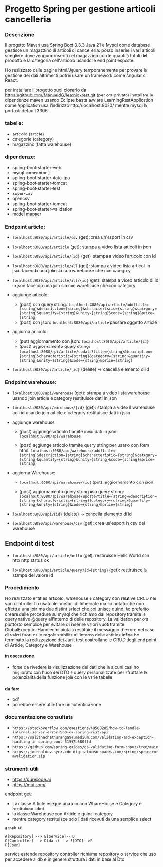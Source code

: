 # Progetto Spring per gestione articoli cancelleria 

### Descrizione
Il progetto Maven usa Spring Boot 3.3.3 Java 21 e Mysql come database gestisce un magazzino di articoli di cancelleria: posso inserire i vari articoli scegliere dove vengono inseriti nel magazzino con le quantità totali del prodotto e la categoria dell'articolo usando le end point esposte.

Ho realizzato delle pagine html/Jquery temporanemente per provare la gestione dei dati altrimenti potrei usare un framework come Angular o React.  

per installare il progetto puoi clonarlo da https://github.com/ManueldG/learnig-rest.git (per ora privato) installare le dipendenze maven usando Eclipse basta avviare LearningRestApplication come Application usa l'indirizzo http://localhost:8080/ mentre mysql la porta di default 3306

### tabelle:
   - articolo (article)
   - categorie (category)
   - magazzino (fatta warehouse)
   
### dipendenze:
		
- spring-boot-starter-web
- mysql-connector-j
- spring-boot-starter-data-jpa
- spring-boot-starter-tomcat
- spring-boot-starter-test
- super-csv
- opencsv
- spring-boot-starter-tomcat
- spring-boot-starter-validation
- model mapper
		

### Endpoint article: 

   - `localhost:8080/api/article/csv` (get): crea un'esport in csv
   
   - `localhost:8080/api/article` (get): stampa a video lista articoli in json 
   
   - `localhost:8080/api/article/{id}` (get): stampa a video l'articolo con id 

   - `localhost:8080/api/article/all` (get): stampa a video lista articoli in json facendo una join sia con warehouse che con category
   
   - `localhost:8080/api/article/all/{id}` (get): stampa a video articolo di id in json facendo una join sia con warehouse che con category 
   
   - aggiunge articolo:
     - (post) con query string:  `localhost:8080/api/article/add?title={string}&description={string}&characteristic={string}&category={string}&quantity={string}&unity={string}&code={string}&price={string}`
     - (post) con json: `localhost:8080/api/article` passare oggetto Article

   - aggiorna articolo:
     - (put) aggiornamento con json: `localhost:8080/api/article/{id}` 
     - (post) aggiornamento query string: `localhost:8080/api/article/update?title={string}&description={string}&characteristic={string}&category={string}&quantity={string}&unity={string}&code={string}&price={string}`
   
   - `localhost:8080/api/article/{id}` (delete) -> cancella elemento di id



### Endpoint warehouse:
   

   - `localhost:8080/api/warehouse` (get): stampa a video lista warehouse usando join article e category restituisce dati in json

   - `localhost:8080/api/warehouse/{id}` (get): stampa a video il warehouse con id  usando join article e category restituisce dati in json


   - aggiunge warehouse:

     - (post) aggiunge articolo tramite invio dati in json: `localhost:8080/api/warehouse`

     - (post) aggiunge articolo tramite query string per usarlo con form html: `localhost:8080/api/warehouse/add?title={string}&description={string}&characteristic={string}&category={string}&quantity={string}&unity={string}&code={string}&price={string}`

   - aggiorna Warehouse:
     - `localhost:8080/api/warehouse/{id}` (put): aggiornamento con json

     -  (post) aggiornamento query string uso query string: `localhost:8080/api/warehouse/update?title={string}&description={string}&characteristic={string}&category={string}&quantity={string}&unity={string}&code={string}&price={string}`

   
   - `localhost:8080/api/{id}` (delete) -> cancella elemento di id

   - `localhost:8080/api/warehouse/csv` (get): crea un'esport in csv dei warehouse

## Endpoint di test 
  - `localhost:8080/api/article/hello` (get): restiruisce Hello World con http http status ok

  - `localhost:8080/api/article/query?id={string}` (get): restiruisce la stampa del valore id

### Procedimento

Ho realizzato entities articolo, warehouse e category con relative CRUD nei vari controller 
ho usato dei metodi di  hibernate ma ho notato che non effettua una join ma due distint select che poi unisce quindi ho preferito creare delle procedure su mysql che richiamo dal repository tramite le query native @query all'interno di delle repository.
La validation per ora piuttosto semplice per evitare di inserire valori vuoti tramite GlobalExceptionHandler mi aiuta a restituire il messaggio d'errore nel caso di valori fuori dalle regole stabilite all'interno delle entities 
infine ho terminato la realizzazione dei Junit test controllano le CRUD degli end point di Article, Category e Warehouse


#### in esecuzione 
 - forse da rivedere la visulizzazione dei dati che in alcuni casi ho migliorato con l'uso dei DTO e query personalizzate per sfruttare le potenzialità della funzione join con le varie tabelle
 
#### da fare
 - pdf
 - potrebbe essere utile fare un'autenticazione 




### documentazione consultata
 - `https://stackoverflow.com/questions/48508285/how-to-handle-internal-server-error-500-on-spring-rest-api`
 - `https://salithachathuranga94.medium.com/validation-and-exception-handling-in-spring-boot-51597b580ffd`
 - `https://github.com/spring-guides/gs-validating-form-input/tree/main`
 - `https://journaldev.nyc3.cdn.digitaloceanspaces.com/spring/SpringFormValidation.zip`
 
### strumenti utili
 - https://purecode.ai
 - https://mui.com/


endpoint get:
- La classe Article esegue una join con WhareHouse e Category e restituisce i dati
- la classe Warehouse con Article e quindi category 
- mentre category restituisce solo i dati ricevuti da una semplice select
```mermaid
graph LR

A[Repository] --> B[Service]-->D
C[Controller] --> D(dati) --> E[DTO]-->F
F[Json]

```

service estende repository
controller richiama repository o service che uso per accedere al db e in genere struttura i dati in base al Dto 
